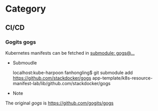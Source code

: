 # Category

## CI/CD

### Gogits gogs

Kubernetes manifests can be fetched in [submodule: gogs@...](/app-template/k8s-resource-manifest-lab/lib/github.com/stackdocker)

* Submoudle

    localhost:kube-harpoon fanhongling$ git submodule add https://github.com/stackdocker/gogs app-template/k8s-resource-manifest-lab/lib/github.com/stackdocker/gogs

* Note

The original *gogs* is https://github.com/gogits/gogs

